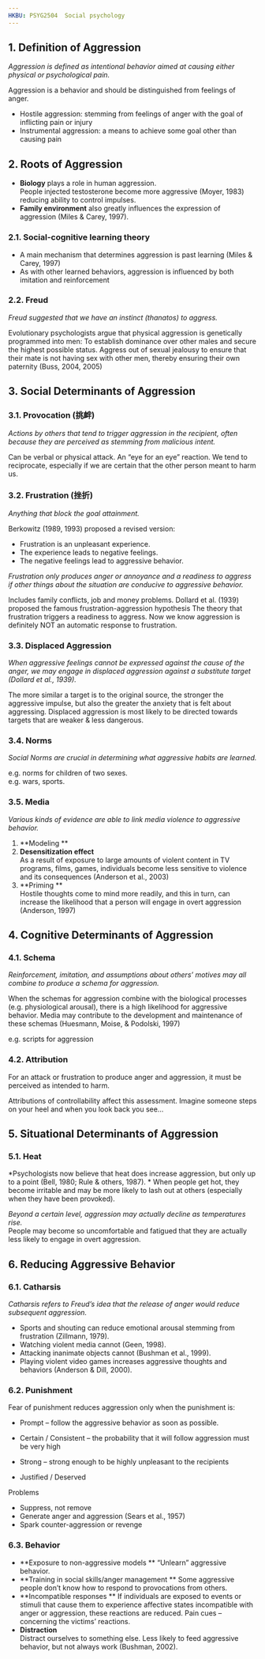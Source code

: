 ```yaml
---
HKBU: PSYG2504  Social psychology
---
```


## 1. Definition of Aggression

*Aggression is defined as intentional behavior aimed at causing either physical or psychological pain.*

Aggression is a behavior and should be distinguished from feelings of anger.

- Hostile aggression: stemming from feelings of anger with the goal of inflicting pain or injury
- Instrumental aggression: a means to achieve some goal other than causing pain

## 2. Roots of Aggression

- **Biology** plays a role in human aggression.  
  People injected testosterone become more aggressive (Moyer, 1983)
  reducing ability to control impulses.
- **Family environment** also greatly influences the  expression of aggression (Miles & Carey, 1997).

### 2.1. Social-cognitive learning  theory

- A main mechanism that determines aggression is past learning (Miles & Carey, 1997)
- As with other learned behaviors, aggression is influenced by both imitation and reinforcement

### 2.2. Freud

*Freud suggested that we have an instinct (thanatos) to aggress.*

Evolutionary psychologists argue that physical aggression is genetically programmed into men:
To establish dominance over other males and secure the highest possible status.
Aggress out of sexual jealousy to ensure that their mate is not having sex with other men, thereby ensuring their own paternity (Buss, 2004, 2005)

## 3. Social Determinants of Aggression

### 3.1. Provocation (挑衅)

*Actions by others that tend to trigger aggression in the recipient, often because they are perceived as stemming from malicious intent.*

Can be verbal or physical attack.
An “eye for an eye” reaction.
We tend to reciprocate, especially if we are certain that the other person meant to harm us.

### 3.2. Frustration (挫折)

*Anything that block the goal attainment.*

Berkowitz (1989, 1993) proposed a revised version:

- Frustration is an unpleasant experience.
- The experience leads to negative feelings.
- The negative feelings lead to aggressive behavior.

*Frustration only produces anger or annoyance and a readiness to aggress if other things about the situation are conducive to aggressive behavior.*

Includes family conflicts, job and money problems.
Dollard et al. (1939) proposed the famous frustration-aggression hypothesis
The theory that frustration triggers a readiness to aggress.
Now we know aggression is definitely NOT an automatic response to frustration.

### 3.3. Displaced Aggression

*When aggressive feelings cannot be expressed against the cause of the anger, we may engage in displaced aggression against a substitute target (Dollard et al., 1939).*

The more similar a target is to the original source, the stronger the aggressive impulse, but also the greater the anxiety that is felt about aggressing.
Displaced aggression is most likely to be directed towards targets that are weaker & less dangerous.

### 3.4. Norms

*Social Norms are crucial in determining what aggressive habits are learned.*

e.g. norms for children of two sexes.  
e.g. wars, sports.

### 3.5. Media

*Various kinds of evidence are able to link media violence to aggressive behavior.*

1. **Modeling ** 
2. **Desensitization effect**  
   As a result of exposure to large amounts of violent content in TV programs, films, games, individuals become less sensitive to violence and its consequences (Anderson et al., 2003)
3. **Priming **  
   Hostile thoughts come to mind more readily, and this in turn, can increase the likelihood that a person will engage in overt aggression (Anderson, 1997)

## 4. Cognitive Determinants of Aggression

### 4.1. Schema

*Reinforcement, imitation, and assumptions about others’ motives may all combine to produce a schema for aggression.*

When the schemas for aggression combine with the biological processes (e.g. physiological arousal), there is a high likelihood for aggressive behavior.
Media may contribute to the development and maintenance of these schemas (Huesmann, Moise, & Podolski, 1997)

e.g. scripts for aggression

### 4.2. Attribution

For an attack or frustration to produce anger and aggression, it must be perceived as intended to harm.

Attributions of controllability affect this assessment.
Imagine someone steps on your heel and when you look back you see…

## 5. Situational Determinants of Aggression

### 5.1. Heat

*Psychologists now believe that heat does increase aggression, but only up to a point (Bell, 1980; Rule & others, 1987).  *
When people get hot, they become irritable and may be more likely to lash out at others (especially when they have been provoked).

*Beyond a certain level, aggression may actually decline as temperatures rise.*  
People may become so uncomfortable and fatigued that they are actually less likely to engage in overt aggression.

## 6. Reducing Aggressive Behavior

### 6.1. Catharsis

*Catharsis refers to Freud’s idea that the release of anger would reduce subsequent aggression.*

- Sports and shouting can reduce emotional arousal stemming from frustration (Zillmann, 1979).
- Watching violent media cannot (Geen, 1998).
- Attacking inanimate objects cannot (Bushman et al., 1999).
- Playing violent video games increases aggressive thoughts and behaviors (Anderson & Dill, 2000).

### 6.2. Punishment

Fear of punishment reduces aggression only when the punishment is:

- Prompt – follow the aggressive behavior as soon as possible.

- Certain / Consistent – the probability that it will follow aggression must be very high

- Strong – strong enough to be highly unpleasant to the recipients

- Justified / Deserved

Problems

- Suppress, not remove
- Generate anger and aggression (Sears et al., 1957)
- Spark counter-aggression or revenge

### 6.3. Behavior

- **Exposure to non-aggressive models ** 
  “Unlearn” aggressive behavior.
- **Training in social skills/anger management ** 
  Some aggressive people don’t know how to respond to provocations from others.
- **Incompatible responses ** 
  If individuals are exposed to events or stimuli that cause them to experience affective states incompatible with anger or aggression, these reactions are reduced.
  Pain cues – concerning the victims’ reactions.
- **Distraction**  
  Distract ourselves to something else.
  Less likely to feed aggressive behavior, but not always work (Bushman, 2002).